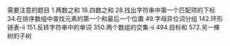 需要注意的题目
1.两数之和
18.四数之和
28.找出字符串中第一个匹配项的下标
34.在排序数组中查找元素的第一个和最后一个位置
49.字母异位词分组
142.环形链表-ii
151.反转字符串中的单词
350.两个数组的交集-ii
494.目标和
572.另一棵树的子树